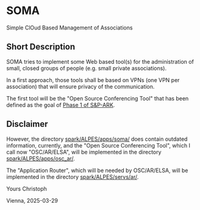 # SOMA
Simple ClOud Based Management of Associations

## Short Description
SOMA tries to implement some Web based tool(s) for the administration of small,
closed groups of people (e.g. small private associations).

In a first approach, those tools shall be based on VPNs (one VPN per
association) that will ensure privacy of the communication.

The first tool will be the "Open Source Conferencing Tool" that has been defined
as the goal of [Phase 1 of S&P-ARK](https://github.com/christoph-v/spark).

## Disclaimer

However, the directory
[spark/ALPES/apps/soma/](https://github.com/christoph-v/spark/tree/master/ALPES/apps/soma)
does contain outdated information, currently, and the "Open Source Conferencing
Tool", which I call now "OSC/AR/ELSA", will be implemented in the directory
[spark/ALPES/apps/osc_ar/](https://github.com/christoph-v/spark/tree/master/ALPES/apps/osc_ar).

The "Application Router", which will be needed by OSC/AR/ELSA, will be
implemented in the directory
[spark/ALPES/servs/ar/](https://github.com/christoph-v/spark/tree/master/ALPES/servs/ar).

Yours Christoph

Vienna, 2025-03-29